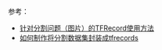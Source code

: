 

参考：

- [针对分割问题（图片）的TFRecord使用方法](https://zhuanlan.zhihu.com/p/32078191)
- [如何制作将分割数据集封装成tfrecords](https://blog.csdn.net/qwe2508/article/details/81180613#commentBox)



